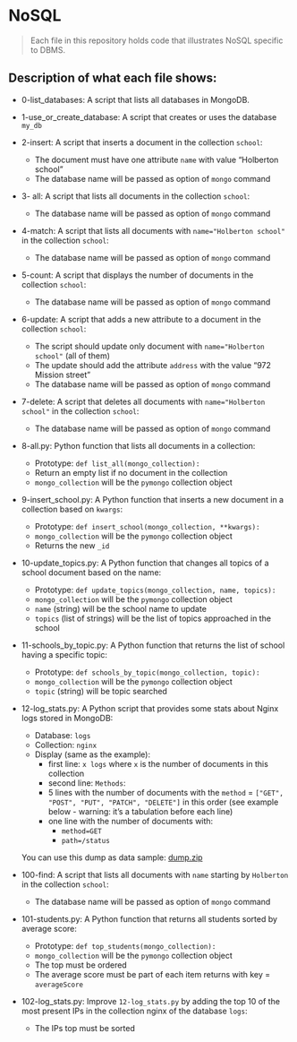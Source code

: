 # NoSQL
> Each file in this repository holds code that illustrates NoSQL
> specific to DBMS.

## Description of what each file shows:
* 0-list_databases: A script that lists all databases in MongoDB.

* 1-use_or_create_database: A script that creates or uses the database `my_db`

* 2-insert: A script that inserts a document in the collection `school`:

	- The document must have one attribute `name` with value “Holberton school”
	- The database name will be passed as option of `mongo` command

* 3- all: A script that lists all documents in the collection `school`:

	- The database name will be passed as option of `mongo` command

* 4-match: A script that lists all documents with `name="Holberton school"` in the collection `school`:

	- The database name will be passed as option of `mongo` command

* 5-count: A script that displays the number of documents in the collection `school`:

	- The database name will be passed as option of `mongo` command

* 6-update: A script that adds a new attribute to a document in the collection `school`:

	- The script should update only document with `name="Holberton school"` (all of them)
	- The update should add the attribute `address` with the value “972 Mission street”
	- The database name will be passed as option of `mongo` command

* 7-delete: A script that deletes all documents with `name="Holberton school"` in the collection `school`:

	- The database name will be passed as option of `mongo` command

* 8-all.py: Python function that lists all documents in a collection:

	- Prototype: `def list_all(mongo_collection):`
	- Return an empty list if no document in the collection
	- `mongo_collection` will be the `pymongo` collection object

* 9-insert_school.py: A Python function that inserts a new document in a collection based on `kwargs`:

	- Prototype: `def insert_school(mongo_collection, **kwargs):`
	- `mongo_collection` will be the `pymongo` collection object
	- Returns the new `_id`

* 10-update_topics.py: A Python function that changes all topics of a school document based on the name:

	- Prototype: `def update_topics(mongo_collection, name, topics):`
	- `mongo_collection` will be the `pymongo` collection object
	- `name` (string) will be the school name to update
	- `topics` (list of strings) will be the list of topics approached in the school

* 11-schools_by_topic.py: A Python function that returns the list of school having a specific topic:

	- Prototype: `def schools_by_topic(mongo_collection, topic):`
	- `mongo_collection` will be the `pymongo` collection object
	- `topic` (string) will be topic searched

* 12-log_stats.py: A Python script that provides some stats about Nginx logs stored in MongoDB:

	- Database: `logs`
	- Collection: `nginx`
	- Display (same as the example):
		- first line: `x logs` where `x` is the number of documents in this collection
		- second line: `Methods`:
		- 5 lines with the number of documents with the `method` = `["GET", "POST", "PUT", "PATCH", "DELETE"]` in this order (see example below - warning: it’s a tabulation before each line)
		- one line with the number of documents with:
			- `method=GET`
			- `path=/status`

	You can use this dump as data sample: [dump.zip](https://s3.amazonaws.com/alx-intranet.hbtn.io/uploads/misc/2020/6/645541f867bb79ae47b7a80922e9a48604a569b9.zip?X-Amz-Algorithm=AWS4-HMAC-SHA256&X-Amz-Credential=AKIARDDGGGOUSBVO6H7D%2F20230117%2Fus-east-1%2Fs3%2Faws4_request&X-Amz-Date=20230117T000825Z&X-Amz-Expires=86400&X-Amz-SignedHeaders=host&X-Amz-Signature=abf7b3862efa4a43d3a54f2b368ad45be3e41111c6dfc1876a75390bb1ec772d)

* 100-find: A script that lists all documents with `name` starting by `Holberton` in the collection `school`:

	- The database name will be passed as option of `mongo` command

* 101-students.py: A Python function that returns all students sorted by average score:

	- Prototype: `def top_students(mongo_collection):`
	- `mongo_collection` will be the `pymongo` collection object
	- The top must be ordered
	- The average score must be part of each item returns with key = `averageScore`

* 102-log_stats.py: Improve `12-log_stats.py` by adding the top 10 of the most present IPs in the collection nginx of the database `logs`:

	- The IPs top must be sorted
